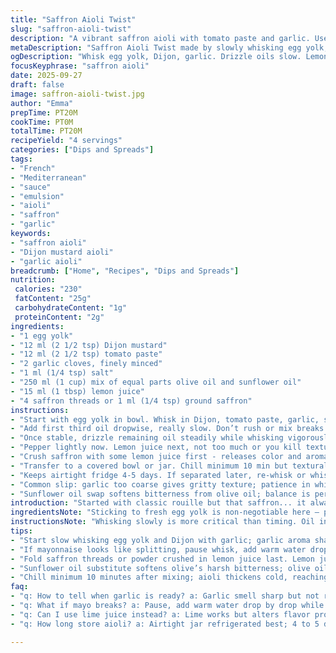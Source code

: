 ```yaml
---
title: "Saffron Aioli Twist"
slug: "saffron-aioli-twist"
description: "A vibrant saffron aioli with tomato paste and garlic. Uses egg yolk base whipped with Dijon and oils, balanced with lemon juice. Timing flexible; texture the key. Swapped sunflower oil for vegetable oil for smoother taste. Garlic should smell pungent but not burnt; saffron blooms in warm lemon mixture. Holds 5 days refrigerated, thickens upon chilling. Classic rouille with subtle tweaks, taking shortcuts and flair from old kitchen lessons."
metaDescription: "Saffron Aioli Twist made by slowly whisking egg yolk, Dijon, garlic, oils with lemon and saffron blooms. Holds chilled for days; texture cues critical."
ogDescription: "Whisk egg yolk, Dijon, garlic. Drizzle oils slow. Lemon cuts sharp. Saffron blooms in lemon mix. Chill thickens; re-whisk if splits. Kitchen tested."
focusKeyphrase: "saffron aioli"
date: 2025-09-27
draft: false
image: saffron-aioli-twist.jpg
author: "Emma"
prepTime: PT20M
cookTime: PT0M
totalTime: PT20M
recipeYield: "4 servings"
categories: ["Dips and Spreads"]
tags:
- "French"
- "Mediterranean"
- "sauce"
- "emulsion"
- "aioli"
- "saffron"
- "garlic"
keywords:
- "saffron aioli"
- "Dijon mustard aioli"
- "garlic aioli"
breadcrumb: ["Home", "Recipes", "Dips and Spreads"]
nutrition: 
 calories: "230"
 fatContent: "25g"
 carbohydrateContent: "1g"
 proteinContent: "2g"
ingredients:
- "1 egg yolk"
- "12 ml (2 1/2 tsp) Dijon mustard"
- "12 ml (2 1/2 tsp) tomato paste"
- "2 garlic cloves, finely minced"
- "1 ml (1/4 tsp) salt"
- "250 ml (1 cup) mix of equal parts olive oil and sunflower oil"
- "15 ml (1 tbsp) lemon juice"
- "4 saffron threads or 1 ml (1/4 tsp) ground saffron"
instructions:
- "Start with egg yolk in bowl. Whisk in Dijon, tomato paste, garlic, salt. Garlic aroma sharp but not raw is your cue."
- "Add first third oil dropwise, really slow. Don’t rush or mix breaks. Watch for mayonnaise texture starting to thicken; creamy, glossy surface."
- "Once stable, drizzle remaining oil steadily while whisking vigorously. Pause if it looks like it might split. If so, whisk in a drop of warm water to rescue."
- "Pepper lightly now. Lemon juice next, not too much or you kill texture; adds brightness."
- "Crush saffron with some lemon juice first - releases color and aroma. Fold into mayo gently; watch it bloom gold-orange slowly."
- "Transfer to a covered bowl or jar. Chill minimum 10 min but textural peak hits near 15. Thickens with cold; loosen by stirring before serving."
- "Keeps airtight fridge 4-5 days. If separated later, re-whisk or whisk in tiny water drop."
- "Common slip: garlic too coarse gives gritty texture; patience in whisking key. Oil temps matter; room temperature oils emulsify best."
- "Sunflower oil swap softens bitterness from olive oil; balance is personal but sunflower is my go-to when olive is overpowering."
introduction: "Started with classic rouille but that saffron... it always needed coaxing. I adapted oil ratios to tame olive oil’s sharpness; sunflower smooths it out. Garlic needs to be minced almost paste — raw punch but no big chunks wrecking texture. Tomato paste adds that subtle sweet acidity, ties it all together. Learn to watch the texture, not the clock. If it stays runny after oil, something’s off — temp, whisk speed, or yolk freshness. Lemon juice finishes with that zing and unlocks the saffron’s gold. When I skipped slow oil drizzle, mayo collapsed; ruined at first. But patience pays off. It scents the kitchen nicely; wakes you up. Refrigerated set is thick and rich, perfect with seafood or simple boiled potatoes. Adjust saffron for intensity; too much can be bitter."
ingredientsNote: "Sticking to fresh egg yolk is non-negotiable here — pasteurized sometimes fails emulsification. Dijon mustard contributes emulsifiers, so skip it and mayo won’t bind as well; no good substitute there. Tomato paste brand matters — thicker, less salty better. Garlic — fresh, peeled, minced fine; coarse bits are textural enemy. For oils, olive oil brings flavor depth but can be harsh in large quantity. Mixing half with sunflower or grapeseed oil smooths mouthfeel. Saffron quality varies, fresh threads bloom better, grind it right before adding with lemon juice to release pigment and aroma. Lemon juice adds necessary acidity; lime can substitute but changes flavor profile. Salt anchors flavors but start small; can add later. Store aioli chilled in sealed jar; separation indicates warm temperature or overwhisking."
instructionsNote: "Whisking slowly is more critical than timing. Oil in trickle — start with drops until you see thickening. If oil pours fast, emulsion breaks. If it separates mid-mix, whisk in warm water drop by drop to bring it back. Garlic aroma before oil addition signals readiness; if it’s raw and harsh, mince again. Use a glass or metal bowl, not plastic — helps keep temperature stable. Lemon juice last prevents breaking. Folding in saffron in lemon juice releases color — watch for deepening orange hues indicating infusion happening, not just mixing. If aioli too thick after chilling, let sit 10 min at room temp or whisk in a teaspoon warm water. Aioli should coat back of spoon with a sheen, not drip quickly. Store airtight; discard if smell sour or texture slimy."
tips:
- "Start slow whisking egg yolk and Dijon with garlic; garlic aroma sharp but not raw signals readiness to add oil. Oil pour speed is everything. Dropwise first third. Slow down or emulsion breaks. Texture shifts visible—glossy, creamy surface cues next step."
- "If mayonnaise looks like splitting, pause whisk, add warm water dropwise. You rescue batch, no panic. Temperature matters: oils and bowl room temp keep fat blending right. Cold oil thickens wrong; hot oil breaks. Glass or metal bowls hold temp better than plastic, avoid plastic."
- "Fold saffron threads or powder crushed in lemon juice last. Lemon juice brings brightness but too much wrecks texture. Saffron pigments release slowly, bloom gold-orange over minutes; watch color deepen, subtle aroma sharpens like citrus zest in mix."
- "Sunflower oil substitute softens olive’s harsh bitterness; olive oil strong flavor, but too much can overpower aioli. Mixing half olive, half sunflower smooths mouthfeel and balances. Grapeseed oil works too if sunflower not on hand; lighter taste, good emulsions."
- "Chill minimum 10 minutes after mixing; aioli thickens cold, reaching peak texture near 15 minutes. If too thick, loosen with small spoon warm water, whisk briefly. Keeps 4-5 days sealed and chilled. Re-whisk if separated on storage; slow steps save it."
faq:
- "q: How to tell when garlic is ready? a: Garlic smell sharp but not raw is key. If harsh, mince finer, or wait; raw bits wreck texture. Aroma signals flavor release; timing garlic crucial before oil."
- "q: What if mayo breaks? a: Pause, add warm water drop by drop while whisking vigorously. Rescues separated mixes fast. May happen pouring oil too fast or temp issues. Washing bowl and restarting also options."
- "q: Can I use lime juice instead? a: Lime works but alters flavor profile noticeably. Lemon preferred for acidity and saffron release. Lime adds different zing, less mellow. Adjust saffron quantity if lime sharp."
- "q: How long store aioli? a: Airtight jar refrigerated best; 4 to 5 days usually. Separation normal, re-whisk. Avoid temperature swings; warmer temps cause breaking. Discard if smell sour or texture slimy."

---
```

